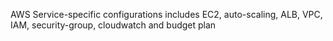 
AWS Service-specific configurations includes EC2, auto-scaling, ALB, VPC, IAM, security-group, cloudwatch and budget plan
